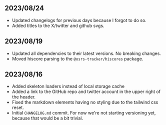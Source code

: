 ## 2023/08/24

- Updated changelogs for previous days because I forgot to do so.
- Added titles to the X/twitter and github svgs.

## 2023/08/19

- Updated all dependencies to their latest versions. No breaking changes.
- Moved hiscore parsing to the `@osrs-tracker/hiscores` package.

## 2023/08/16

- Added skeleton loaders instead of local storage cache
- Added a link to the GitHub repo and twitter account in the upper right of the header.
- Fixed the markdown elements having no styling due to the tailwind css reset.
- Initial `CHANGELOG.md` commit. For now we're not starting versioning yet, because that would be a bit trivial.
